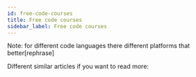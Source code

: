 ```yaml
---
id: free-code-courses
title: Free code courses
sidebar_label: Free code courses
---
```


Note: for different code languages there different platforms that better[rephrase]

Different similar articles if you want to read more:
